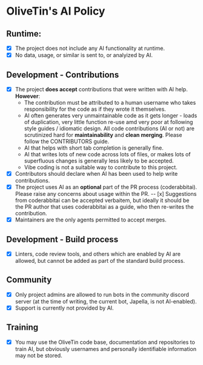 # OliveTin's AI Policy

## Runtime:

- [x] The project does not include any AI functionality at runtime.
- [x] No data, usage, or similar is sent to, or analyized by AI.

## Development - Contributions

- [x] The project **does accept** contributions that were written with AI help. **However**:
  - The contribution must be attributed to a human username who takes responsibility for the code as if they wrote it themselves. 
  - AI often generates very unmaintainable code as it gets longer - loads of duplication, very little function re-use amd very poor at following style guides / idiomatic design. All code contributions (AI or not) are scrutinized hard for **maintainability** and **clean merging**. Please follow the CONTRIBUTORS guide. 
  - AI that helps with short tab completion is generally fine.
  - AI that writes lots of new code across lots of files, or makes lots of superfluous changes is generally less likely to be accepted.
  - Vibe coding is not a suitable way to contribute to this project. 
- [x] Contributors should declare when AI has been used to help write contributions.
- [x] The project uses AI as an **optional** part of the PR process (coderabbitai). Please raise any concerns about usage within the PR.
-- [x] Suggestions from coderabbitai can be accepted verbaitem, but ideally it should be the PR author that uses coderabbitai as a guide, who then re-writes the contribution.
- [x] Maintainers are the only agents permitted to accept merges.

## Development - Build process

- [x] Linters, code review tools, and others which are enabled by AI are allowed, but cannot be added as part of the standard build process.

## Community

- [x] Only project admins are allowed to run bots in the community discord server (at the time of writing, the current bot, Japella, is not AI-enabled).
- [x] Support is currently not provided by AI.

## Training

- [x] You may use the OliveTin code base, documentation and repositories to train AI, but obviously usernames and personally identifiable information may not be stored.
